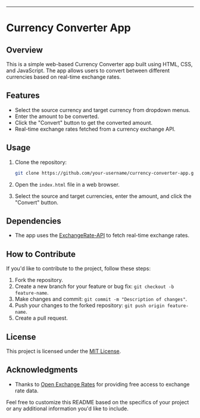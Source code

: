 
---

# Currency Converter App

## Overview

This is a simple web-based Currency Converter app built using HTML, CSS, and JavaScript. The app allows users to convert between different currencies based on real-time exchange rates.

## Features

- Select the source currency and target currency from dropdown menus.
- Enter the amount to be converted.
- Click the "Convert" button to get the converted amount.
- Real-time exchange rates fetched from a currency exchange API.

## Usage

1. Clone the repository:

   ```bash
   git clone https://github.com/your-username/currency-converter-app.git
   ```

2. Open the `index.html` file in a web browser.

3. Select the source and target currencies, enter the amount, and click the "Convert" button.

## Dependencies

- The app uses the [ExchangeRate-API](https://cdn.jsdelivr.net/gh/fawazahmed0/currency-api@1/latest/currencies) to fetch real-time exchange rates.

## How to Contribute

If you'd like to contribute to the project, follow these steps:

1. Fork the repository.
2. Create a new branch for your feature or bug fix: `git checkout -b feature-name`.
3. Make changes and commit: `git commit -m "Description of changes"`.
4. Push your changes to the forked repository: `git push origin feature-name`.
5. Create a pull request.

## License

This project is licensed under the [MIT License](LICENSE).

## Acknowledgments

- Thanks to [Open Exchange Rates](https://cdn.jsdelivr.net/gh/fawazahmed0/currency-api@1/latest/currencies) for providing free access to exchange rate data.

Feel free to customize this README based on the specifics of your project or any additional information you'd like to include.
